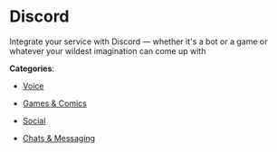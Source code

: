 # Discord


Integrate your service with Discord — whether it's a bot or a game or whatever your wildest imagination can come up with



**Categories**:

- [Voice](https://github.com/apis-list/apis-list#voice)

- [Games & Comics](https://github.com/apis-list/apis-list#games-and-comics)

- [Social](https://github.com/apis-list/apis-list#social)

- [Chats & Messaging](https://github.com/apis-list/apis-list#chats-and-messaging)



